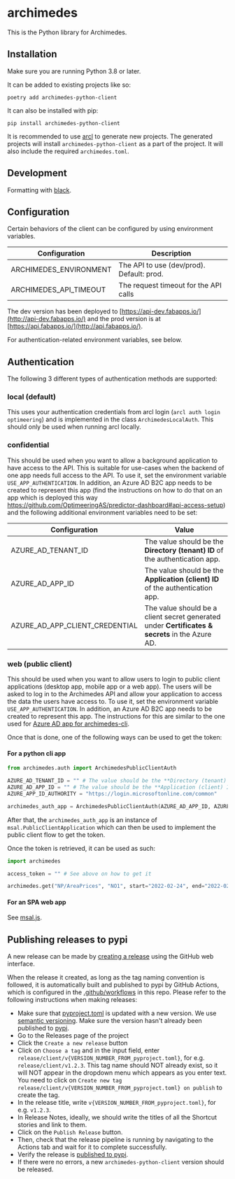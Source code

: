 # archimedes
This is the Python library for Archimedes.

## Installation
Make sure you are running Python 3.8 or later.

It can be added to existing projects like so:
```shell
poetry add archimedes-python-client
```

It can also be installed with pip:
```shell
pip install archimedes-python-client
```

It is recommended to use [arcl](https://github.com/OptimeeringAS/archimedes-cli) to generate new projects. The 
generated projects will install `archimedes-python-client` as a part of the project. It will also include the required
`archimedes.toml`.

## Development
Formatting with [black](https://pypi.org/project/black/).

## Configuration

Certain behaviors of the client can be configured by using environment variables. 

| Configuration          | Description                               |
|------------------------|-------------------------------------------|
| ARCHIMEDES_ENVIRONMENT | The API to use (dev/prod). Default: prod. |
| ARCHIMEDES_API_TIMEOUT | The request timeout for the API calls     |

The dev version has been deployed to 
[https://api-dev.fabapps.io/](http://api-dev.fabapps.io/) and the prod version is at 
[https://api.fabapps.io/](http://api.fabapps.io/).

For authentication-related environment variables, see below.

## Authentication

The following 3 different types of authentication methods are supported:

### local (default)

This uses your authentication credentials from arcl login (`arcl auth login optimeering`) and is implemented in the 
class `ArchimedesLocalAuth`. This should only be used when running arcl locally.

### confidential

This should be used when you want to allow a background application to have access to the API. This is suitable for 
use-cases when the backend of one app needs full access to the API. To use it, set the environment variable 
`USE_APP_AUTHENTICATION`. In addition, an Azure AD B2C app needs to be created to represent this app (find the 
instructions on how to do that on an app which is deployed this way 
https://github.com/OptimeeringAS/predictor-dashboard#api-access-setup) and the following additional environment 
variables need to be set:

| Configuration                  | Value                                                                                           |
|--------------------------------|-------------------------------------------------------------------------------------------------|
| AZURE_AD_TENANT_ID             | The value should be the **Directory (tenant) ID** of the authentication app.                    |
| AZURE_AD_APP_ID                | The value should be the **Application (client) ID** of the authentication app.                  |
| AZURE_AD_APP_CLIENT_CREDENTIAL | The value should be a client secret generated under **Certificates & secrets** in the Azure AD. |

### web (public client)

This should be used when you want to allow users to login to public client applications (desktop app, mobile app or a 
web app). The users will be asked to log in to the Archimedes API and allow your application to access the data the 
users have access to. To use it, set the environment variable `USE_APP_AUTHENTICATION`. In addition, an Azure AD B2C 
app needs to be created to represent this app. The instructions for this are similar to the one used for [Azure AD app
for archimedes-cli](https://github.com/OptimeeringAS/archimedes-api#create-an-application-for-the-cli).

Once that is done, one of the following ways can be used to get the token:

#### For a python cli app

```python
from archimedes.auth import ArchimedesPublicClientAuth

AZURE_AD_TENANT_ID = "" # The value should be the **Directory (tenant) ID** of the public client app
AZURE_AD_APP_ID = "" # The value should be the **Application (client) ID** of the public client app
AZURE_APP_ID_AUTHORITY = "https://login.microsoftonline.com/common"

archimedes_auth_app = ArchimedesPublicClientAuth(AZURE_AD_APP_ID, AZURE_APP_ID_AUTHORITY).app
```

After that, the `archimedes_auth_app` is an instance of `msal.PublicClientApplication` which can then be used to
implement the public client flow to get the token.

Once the token is retrieved, it can be used as such:

```python
import archimedes

access_token = "" # See above on how to get it

archimedes.get("NP/AreaPrices", "NO1", start="2022-02-24", end="2022-02-25", access_token=access_token)
```

#### For an SPA web app

See [msal.js](https://github.com/AzureAD/microsoft-authentication-library-for-js).

## Publishing releases to pypi

A new release can be made by 
[creating a release](https://docs.github.com/en/repositories/releasing-projects-on-github/managing-releases-in-a-repository#creating-a-release) 
using the GitHub web interface.

When the release it created, as long as the tag naming convention is followed, it is automatically built and published 
to pypi by GitHub Actions, which is configured in the [.github/workflows](../.github/workflows) in this repo. Please refer 
to the following instructions when making releases:

* Make sure that [pyproject.toml](pyproject.toml) is updated with a new version. We use 
[semantic versioning](https://semver.org/). Make sure the version hasn't already been published to 
[pypi](https://pypi.org/project/archimedes-python-client/#history). 
* Go to the Releases page of the project
* Click the `Create a new release` button
* Click on `Choose a tag` and in the input field, enter `release/client/v{VERSION_NUMBER_FROM_pyproject.toml}`, for e.g. 
`release/client/v1.2.3`. This tag name should NOT already exist, so it will NOT appear in the dropdown menu which appears as 
you enter text. You need to click on `Create new tag release/client/v{VERSION_NUMBER_FROM_pyproject.toml} on publish` to create 
the tag.
* In the release title, write `v{VERSION_NUMBER_FROM_pyproject.toml}`, for e.g. `v1.2.3`.
* In Release Notes, ideally, we should write the titles of all the Shortcut stories and link to them.
* Click on the `Publish Release` button.
* Then, check that the release pipeline is running by navigating to the Actions tab and wait for it to complete 
successfully.
* Verify the release is [published to pypi](https://pypi.org/project/archimedes-python-client/#history).
* If there were no errors, a new `archimedes-python-client` version should be released.
